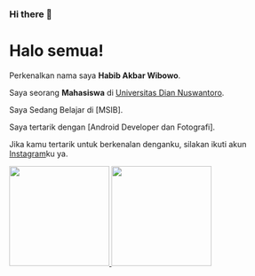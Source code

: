 ### Hi there 👋

# Halo semua! 

Perkenalkan nama saya **Habib Akbar Wibowo**.

Saya seorang **Mahasiswa** di [Universitas Dian Nuswantoro](https://dinus.ac.id/mahasiswa/A11.2019.12277/).

Saya Sedang Belajar di [MSIB].

Saya tertarik dengan [Android Developer dan Fotografi].

Jika kamu tertarik untuk berkenalan denganku, silakan ikuti akun [Instagram](https://www.instagram.com/hbibakbr//)ku ya.

<!--
**Habibakbar28/Habibakbar28** is a ✨ _special_ ✨ repository because its `README.md` (this file) appears on your GitHub profile.

Here are some ideas to get you started:

- 🔭 I’m currently working on ...
- 🌱 I’m currently learning ...
- 👯 I’m looking to collaborate on ...
- 🤔 I’m looking for help with ...
- 💬 Ask me about ...
- 📫 How to reach me: ...
- 😄 Pronouns: ...
- ⚡ Fun fact: ...
-->

<p align="left">
<a href="https://github.com/Habibakbar28">
  <img height="180em" src="https://github-readme-stats-eight-theta.vercel.app/api?username=gilangadhan&show_icons=true&theme=algolia&include_all_commits=true&count_private=true"/>
  <img height="180em" src="https://github-readme-stats-eight-theta.vercel.app/api/top-langs/?username=gilangadhan&layout=compact&langs_count=8&theme=algolia"/>
</a>
</p>
